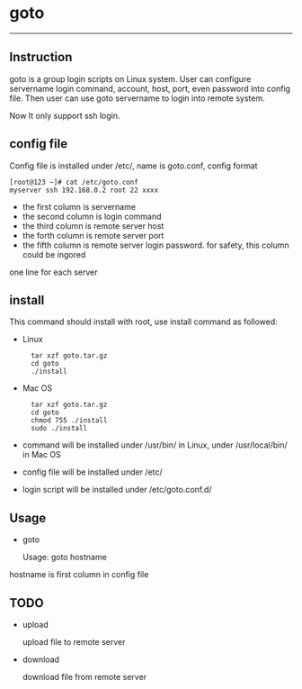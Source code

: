 # goto
---
## Instruction

goto is a group login scripts on Linux system. User can configure servername login command, account, host, port, even password into config file. Then user can use goto servername to login into remote system.

Now It only support ssh login.

## config file

Config file is installed under /etc/, name is goto.conf, config format

	[root@123 ~]# cat /etc/goto.conf
	myserver ssh 192.168.0.2 root 22 xxxx

- the first column is servername
- the second column is login command
- the third column is remote server host
- the forth column is remote server port
- the fifth column is remote server login password. for safety, this column could be ingored

one line for each server

## install

This command should install with root, use install command as followed:

- Linux

		tar xzf goto.tar.gz
		cd goto
		./install

- Mac OS

		tar xzf goto.tar.gz
		cd goto
		chmod 755 ./install
		sudo ./install

- command will be installed under /usr/bin/ in Linux, under /usr/local/bin/ in Mac OS
- config file will be installed under /etc/
- login script will be installed under /etc/goto.conf.d/

## Usage

- goto

	Usage: goto hostname

hostname is first column in config file

## TODO

- upload

	upload file to remote server

- download

	download file from remote server
